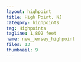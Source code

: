 ```yaml
---
layout: highpoint
title: High Point, NJ
category: highpoints
tag: Highpoints
tagline: 1,802 feet
name: new_jersey_highpoint
files: 13
thumbnail: 9
---
```

